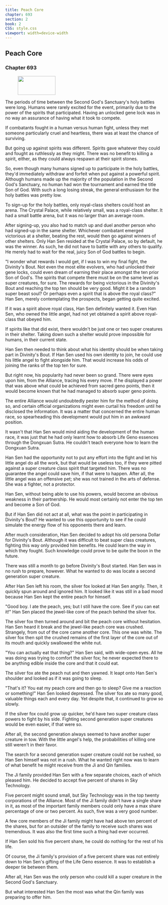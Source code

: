```yaml
---
title: Peach Core
chapter: 693
section: 2
book: 2
CSS: style.css
viewport: width=device-width
---
```


## Peach Core

### Chapter 693

<figure>
	<img src="../Images/gem.gif" alt="" id="gem" width="120" height="60" />
</figure>

The periods of time between the Second God's Sanctuary's holy battles were long. Humans were rarely excited for the event, primarily due to the power of the spirits that participated. Having an unlocked gene lock was in no way an assurance of having what it took to compete.

If combatants fought in a human versus human fight, unless they met someone particularly cruel and heartless, there was at least the chance of surviving.

But going up against spirits was different. Spirits gave whatever they could and fought as ruthlessly as they might. There was no benefit to killing a spirit, either, as they could always respawn at their spirit stones.

So, even though many humans signed up to participate in the holy battles, they'd immediately withdraw and forfeit when put against a powerful spirit. Although humans made up the majority of the population in the Second God's Sanctuary, no human had won the tournament and earned the title Son of God. With such a long losing streak, the general enthusiasm for the holy battles was pretty low.

To sign-up for the holy battles, only royal-class shelters could host an arena. The Crystal Palace, while relatively small, was a royal-class shelter. It had a small battle arena, but it was no larger than an average room.

After signing-up, you also had to match up and duel another person who had signed-up in the same shelter. Whichever combatant emerged victorious at a shelter, beating the rest, would then go against winners of other shelters. Only Han Sen resided at the Crystal Palace, so by default, he was the winner. As such, he did not have to battle with any others to qualify. He merely had to wait for the real, juicy Son of God battles to begin.

"I wonder what rewards I would get, if I was to win my final fight, the Divinity's Bout. Not even the most elite evolvers, who had unlocked their gene locks, could even dream of earning their place amongst the ten prior Son of God's. The spirits that compete there must be on the same level as super creatures, for sure. The rewards for being victorious in the Divinity's Bout and reaching the top ten should be very good. Might it be a random super beast soul? Or perhaps even a spirit that is above the royal class?" Han Sen, merely contemplating the prospects, began getting quite excited.

If it was a spirit above royal class, Han Sen definitely wanted it. Even Han Sen, who owned the little angel, had not yet obtained a spirit above royal-class that obeyed him.

If spirits like that did exist, there wouldn't be just one or two super creatures in their shelter. Taking down such a shelter would prove impossible for humans, in their current state.

Han Sen then needed to think about what his identity should be when taking part in Divinity's Bout. If Han Sen used his own identity to join, he could use his little angel to fight alongside him. That would increase his odds of joining the ranks of the top ten for sure.

But right now, his popularity had never been so grand. There were eyes upon him, from the Alliance, tracing his every move. If he displayed a power that was above what could be achieved from sacred geno points, then it would become known that he had managed to absorb super geno points.

The entire Alliance would undoubtedly pester him for the method of doing so, and certain official organizations might even curtail his freedom until he disclosed the information. It was a matter that concerned the entire human race, so spearheading this development would put him in an awkward position.

It wasn't that Han Sen would mind aiding the development of the human race, it was just that he had only learnt how to absorb Life Geno essences through the Dongxuan Sutra. He couldn't teach everyone how to learn the Dongxuan Sutra.

Han Sen had the opportunity not to put any effort into the fight and let his little angel do all the work, but that would be useless too, if they were pitted against a super creature class spirit that targeted him. There was no guarantee the angel could save him, if that were to happen. After all, the little angel was an offensive pet; she was not trained in the arts of defense. She was a fighter, not a protector.

Han Sen, without being able to use his powers, would become an obvious weakness in their partnership. He would most certainly not enter the top ten and become a Son of God.

But if Han Sen did not act at all, what was the point in participating in Divinity's Bout? He wanted to use this opportunity to see if he could simulate the energy flow of his opponents there and learn.

After much consideration, Han Sen decided to adopt his old persona Dollar for Divinity's Bout. Although it was difficult to beat super class creatures, fighting this way only provided him benefits. He could learn the way in which they fought. Such knowledge could prove to be quite the boon in the future.

There was still a month to go before Divinity's Bout started. Han Sen was in no rush to prepare, however. What he wanted to do was locate a second generation super creature.

After Han Sen left his room, the silver fox looked at Han Sen angrily. Then, it quickly spun around and ignored him. It looked like it was still in a bad mood because Han Sen kept the entire peach for himself.

"Good boy. I ate the peach, yes; but I still have the core. See if you can eat it!" Han Sen placed the jewel-like core of the peach behind the silver fox.

The silver fox then turned around and bit the peach core without hesitation. Han Sen heard it break and the jewel-like peach core was crushed. Strangely, from out of the core came another core. This one was white. The silver fox then spit the crushed remains of the first layer of the core out of its mouth and quickly swallowed the white nut.

"You can actually eat that thing?" Han Sen said, with wide-open eyes. All he was doing was trying to comfort the silver fox; he never expected there to be anything edible inside the core and that it could eat.

The silver fox ate the peach nut and then yawned. It leapt onto Han Sen's shoulder and looked as if it was going to sleep.

"That's it? You eat my peach core and then go to sleep? Give me a reaction or something!" Han Sen looked depressed. The silver fox ate so many good, valuable things each and every day. Yet despite that, it continued to grow so slowly.

If the silver fox could grow up quicker, he'd have two super creature class powers to fight by his side. Fighting second generation super creatures would be even easier, if that were so.

After all, the second generation always seemed to have another super creature in tow. With the little angel's help, the probabilities of killing one still weren't in their favor.

The search for a second generation super creature could not be rushed, so Han Sen himself was not in a rush. What he wanted right now was to learn of what benefit he might receive from the Ji and Qin families.

The Ji family provided Han Sen with a few separate choices, each of which pleased him. He decided to accept five percent of shares in Sky Technology.

Five percent might sound small, but Sky Technology was in the top twenty corporations of the Alliance. Most of the Ji family didn't have a single share in it, as most of the important family members could only have a max share percentage of one or two percent. As such, five was a very good number.

A few core members of the Ji family might have had above ten percent of the shares, but for an outsider of the family to receive such shares was tremendous. It was also the first time such a thing had ever occurred.

If Han Sen sold his five percent share, he could do nothing for the rest of his life.

Of course, the Ji family's provision of a five percent share was not entirely down to Han Sen's gifting of the Life Geno essence. It was to establish a deeper tie between them.

After all, Han Sen was the only person who could kill a super creature in the Second God's Sanctuary.

But what interested Han Sen the most was what the Qin family was preparing to offer him.